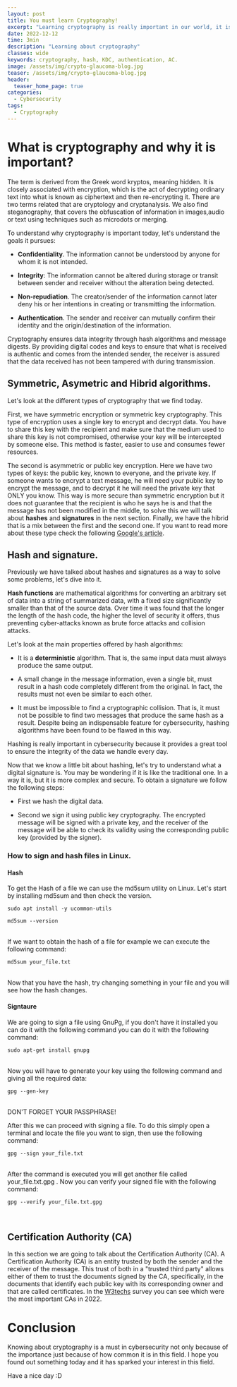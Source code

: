 ```yaml
---
layout: post
title: You must learn Cryptography!
excerpt: "Learning cryptography is really important in our world, it is involved in all our communications."
date: 2022-12-12
time: 3min
description: "Learning about cryptography"
classes: wide
keywords: cryptography, hash, KDC, authentication, AC.
image: /assets/img/crypto-glaucoma-blog.jpg
teaser: /assets/img/crypto-glaucoma-blog.jpg
header:
  teaser_home_page: true
categories:
  - Cybersecurity
tags:  
  - Cryptography
---
```


# What is cryptography and why it is important?
The term is derived from the Greek word kryptos, meaning hidden. It is closely associated with encryption, which is the act of decrypting ordinary text into what is known as ciphertext and then re-encrypting it. There are two terms related that are cryptology and cryptanalysis. We also find steganography, that covers the obfuscation of information in images,audio or text using techniques such as microdots or merging.

To understand why cryptography is important today, let's understand the goals it pursues:

- **Confidentiality**. The information cannot be understood by anyone for whom it is not intended.

- **Integrity**: The information cannot be altered during storage or transit between sender and receiver without the alteration being detected.

- **Non-repudiation**. The creator/sender of the information cannot later deny his or her intentions in creating or transmitting the information.

- **Authentication**. The sender and receiver can mutually confirm their identity and the origin/destination of the information.

Cryptography ensures data integrity through hash algorithms and message digests. By providing digital codes and keys to ensure that what is received is authentic and comes from the intended sender, the receiver is assured that the data received has not been tampered with during transmission.

## Symmetric, Asymetric and Hibrid algorithms.

Let's look at the different types of cryptography that we find today. 

First, we have symmetric encryption or symmetric key cryptography. This type of encryption uses a single key to encrypt and decrypt data. You have to share this key with the recipient and make sure that the medium used to share this key is not compromised, otherwise your key will be intercepted by someone else. This method is faster, easier to use and consumes fewer resources.

The second is asymmetric or public key encryption. Here we have two types of keys: the public key, known to everyone, and the private key. If someone wants to encrypt a text message, he will need your public key to encrypt the message, and to decrypt it he will need the private key that ONLY you know. This way is more secure than symmetric encryption but it does not guarantee that the recipient is who he says he is and that the message has not been modified in the middle, to solve this we will talk about **hashes** and **signatures** in the next section.
Finally, we have the hibrid that is a mix between the first and the second one. If you want to read more about these type check the following [Google's article](https://developers.google.com/tink/hybrid).

## Hash and signature.

Previously we have talked about hashes and signatures as a way to solve some problems, let's dive into it.

**Hash functions** are mathematical algorithms for converting an arbitrary set of data into a string of summarized data, with a fixed size significantly smaller than that of the source data. Over time it was found that the longer the length of the hash code, the higher the level of security it offers, thus preventing cyber-attacks known as brute force attacks and collision attacks.

Let's look at the main properties offered by hash algorithms:

- It is a **deterministic** algorithm. That is, the same input data must always produce the same output.

- A small change in the message information, even a single bit, must result in a hash code completely different from the original. In fact, the results must not even be similar to each other. 

- It must be impossible to find a cryptographic collision. That is, it must not be possible to find two messages that produce the same hash as a result. Despite being an indispensable feature for cybersecurity, hashing algorithms have been found to be flawed in this way.

Hashing is really important in cybersecurity because it provides a great tool to ensure the integrity of the data we handle every day.

Now that we know a little bit about hashing, let's try to understand what a digital signature is. You may be wondering if it is like the traditional one. In a way it is, but it is more complex and secure. To obtain a signature we follow the following steps:

- First we hash the digital data.

- Second we sign it using public key cryptography. The encrypted message will be signed with a private key, and the receiver of the message will be able to check its validity using the corresponding public key (provided by the signer).


### How to sign and hash files in Linux.

#### Hash
To get the Hash of a file we can use the md5sum utility on Linux. Let's start by installing md5sum and then check the version.

```
sudo apt install -y ucommon-utils 
```
```
md5sum --version
```
<br>
If we want to obtain the hash of a file for example we can execute the following command:

```
md5sum your_file.txt
```
<br>
Now that you have the hash, try changing something in your file and you will see how the hash changes.

#### Signtaure

We are going to sign a file using GnuPg, if you don't have it installed you can do it with the following command
 you can do it with the following command:

```
sudo apt-get install gnupg
```
<br>
Now you will have to generate your key using the following command and giving all the required data:

```
gpg --gen-key
```
<br>
DON'T FORGET YOUR PASSPHRASE! 

After this we can proceed with signing a file. To do this simply open a terminal and locate the file you want to sign, then use the following command:

```
gpg --sign your_file.txt
```
<br>
After the command is executed you will get another file called your_file.txt.gpg . Now you can verify your signed file with the following command:

```
gpg --verify your_file.txt.gpg 
```
<br>

## Certification Authority (CA)

In this section we are going to talk about the Certification Authority (CA). A Certification Authority (CA) is an entity trusted by both the sender and the receiver of the message. This trust of both in a "trusted third party" allows either of them to trust the documents signed by the CA, specifically, in the documents that identify each public key with its corresponding owner and that are called certificates. In the [W3techs](https://w3techs.com/technologies/overview/ssl_certificate) survey you can see which were the most important CAs in 2022.

# Conclusion

Knowing about cryptography is a must in cybersecurity not only because of the importance just because of how common it is in this field. I hope you found out something today and it has sparked your interest in this field.

Have a nice day :D